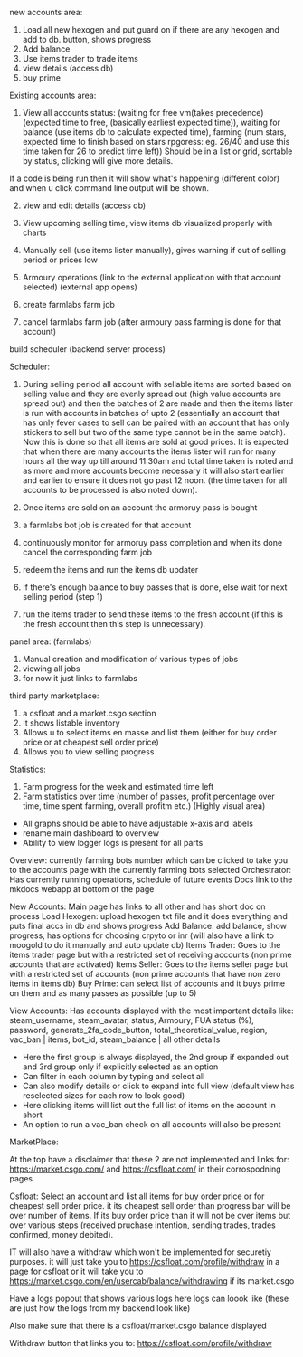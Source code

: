 new accounts area:
1. Load all new hexogen and put guard on if there are any hexogen and add to db. button, shows progress
2. Add balance
3. Use items trader to trade items
4. view details (access db)
5. buy prime

Existing accounts area:
1. View all accounts status:
(waiting for free vm(takes precedence) (expected time to free, (basically earliest expected time)), waiting for balance (use items db to calculate expected time), farming (num stars, expected time to finish based on stars rpgoress: eg. 26/40 and use this time taken for 26 to predict time left))
Should be in a list or grid, sortable by status, clicking will give more details.

If a code is being run then it will show what's happening (different color) and when u click command line output will be shown.

2. view and edit details (access db)

3. View upcoming selling time, view items db visualized properly with charts

4. Manually sell (use items lister manually), gives warning if out of selling period or prices low

5. Armoury operations (link to the external application with that account selected) (external app opens)

6. create farmlabs farm job

7. cancel farmlabs farm job (after armoury pass farming is done for that account)

build scheduler (backend server process)


Scheduler:
1. During selling period all account with sellable items are sorted based on selling value and they are evenly spread out (high value accounts are spread out) and then the batches of 2 are made and then the items lister is run with accounts in batches of upto 2 (essentially an account that has only fever cases to sell can be paired with an account that has only stickers to sell but two of the same type cannot be in the same batch). Now this is done so that all items are sold at good prices. It is expected that when there are many accounts the items lister will run for many hours all the way up till around 11:30am and total time taken is noted and as more and more accounts become necessary it will also start earlier and earlier to ensure it does not go past 12 noon. (the time  taken for all accounts to be processed is also noted down).

2. Once items are sold on an account the armoruy pass is bought

3. a farmlabs bot job is created for that account

4. continuously monitor for armoruy pass completion and when its done cancel the corresponding farm job

5. redeem the items and run the items db updater

6. If there's enough balance to buy passes that is done, else wait for next selling period (step 1)

7. run the items trader to send these items to the fresh account (if this is the fresh account then this step is unnecessary).


panel area: (farmlabs)
1. Manual creation and modification of various types of jobs
2. viewing all jobs
3. for now it just links to farmlabs


third party marketplace:
1. a csfloat and a market.csgo section
2. It shows listable inventory
3. Allows u to select items en masse and list them (either for buy order price or at cheapest sell order price)
4. Allows you to view selling progress


Statistics:
1. Farm progress for the week and estimated time left
2. Farm statistics over time (number of passes, profit percentage over time, time spent farming, overall profitm etc.)
(Highly visual area)



* All graphs should be able to have adjustable x-axis and labels
* rename main dashboard to overview
* Ability to view logger logs is present for all parts

Overview:
currently farming bots number which can be clicked to take you to the accounts page with the currently farming bots selected
Orchestrator: Has currently running operations, schedule of future events
Docs link to the mkdocs webapp at bottom of the page    


New Accounts:
Main page has links to all other and has short doc on process
Load Hexogen: upload hexogen txt file and it does everything and puts final accs in db and shows progress
Add Balance: add balance, show progress, has options for choosing crpyto or inr (will also have a link to moogold to do it manually and auto update db)
Items Trader: Goes to the items trader page but with a restricted set of receiving accounts (non prime accounts that are activated)
Items Seller: Goes to the items seller page but with a restricted set of accounts (non prime accounts that have non zero items in items db)
Buy Prime: can select list of accounts and it buys prime on them and as many passes as possible (up to 5)


View Accounts:
Has accounts displayed with the most important details like:
steam_username, steam_avatar, status, Armoury, FUA status (%), password, generate_2fa_code_button, total_theoretical_value, region, vac_ban | items, bot_id, steam_balance | all other details
* Here the first group is always displayed, the 2nd group if expanded out and 3rd group only if explicitly selected as an option
* Can filter in each column by typing and select all
* Can also modify details or click to expand into full view (default view has reselected sizes for each row to look good)
* Here clicking items will list out the full list of items on the account in short
* An option to run a vac_ban check on all accounts will also be present


MarketPlace:

At the top have a disclaimer that these 2 are not implemented and links for:
https://market.csgo.com/ and https://csfloat.com/ in their corrospodning pages

Csfloat: Select an account and list all items for buy order price or for cheapest sell order price. it its cheapest sell order than progress bar will be over number of items. If its buy order price than it will not be over items but over various steps (received pruchase intention, sending trades, trades confirmed, money debited).

IT will also have a withdraw which won't be implemented for securetiy purposes. it will just take you to https://csfloat.com/profile/withdraw in a page for csfloat or it will take you to https://market.csgo.com/en/usercab/balance/withdrawing if its market.csgo

Have a logs popout that shows various logs here logs can loook like (these are just how the logs from my backend look like)

Also make sure that there is a csfloat/market.csgo balance displayed

Withdraw button that links you to: https://csfloat.com/profile/withdraw

